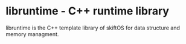 # libruntime - C++ runtime library

libruntime is the C++ template library of skiftOS for data structure and memory managment.